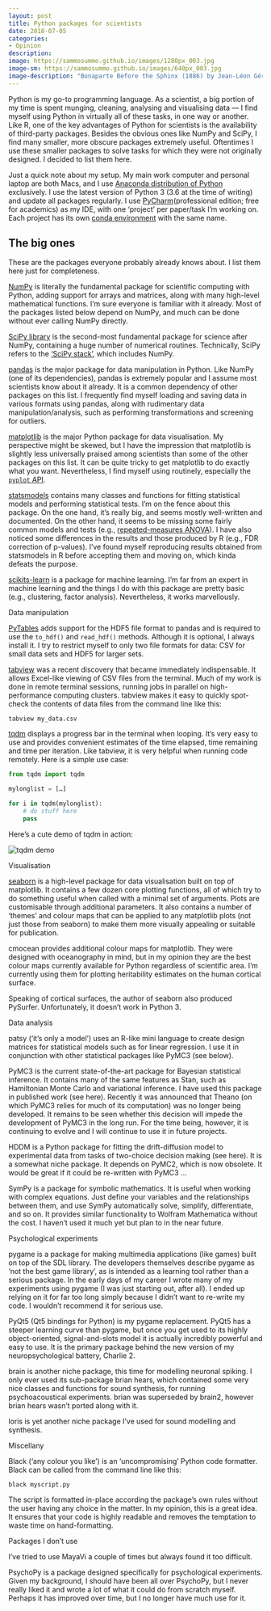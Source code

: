 ```yaml
---
layout: post
title: Python packages for scientists
date: 2018-07-05
categories:
- Opinion
description:
image: https://sammosummo.github.io/images/1280px_003.jpg
image-sm: https://sammosummo.github.io/images/640px_003.jpg
image-description: "Bonaparte Before the Sphinx (1886) by Jean-Léon Gérôme"
---
```


Python is my go-to programming language. As a scientist, a big portion of my time is spent munging, cleaning, analysing and visualising data — I find myself using Python in virtually all of these tasks, in one way or another. Like R, one of the key advantages of Python for scientists is the availability of third-party packages. Besides the obvious ones like NumPy and SciPy, I find many smaller, more obscure packages extremely useful. Oftentimes I use these smaller packages to solve tasks for which they were not originally designed. I decided to list them here.

Just a quick note about my setup. My main work computer and personal laptop are both Macs, and I use [Anaconda distribution of Python](https://www.anaconda.com/download) exclusively. I use the latest version of Python 3 (3.6 at the time of writing) and update all packages regularly. I use [PyCharm](https://www.jetbrains.com/pycharm)(professional edition; free for academics) as my IDE, with one ‘project’ per paper/task I’m working on. Each project has its own [conda environment](https://conda.io/docs/user-guide/tasks/manage-environments.html) with the same name.

## The big ones

These are the packages everyone probably already knows about. I list them here just for completeness.

[NumPy](http://www.numpy.org) is literally the fundamental package for scientific computing with Python, adding support for arrays and matrices, along with many high-level mathematical functions. I’m sure everyone is familiar with it already. Most of the packages listed below depend on NumPy, and much can be done without ever calling NumPy directly.

[SciPy library](https://www.scipy.org/scipylib/index.html) is the second-most fundamental package for science after NumPy, containing a huge number of numerical routines. Technically, SciPy refers to the [‘SciPy stack’](https://www.scipy.org), which includes NumPy.

[pandas](https://pandas.pydata.org) is the major package for data manipulation in Python. Like NumPy (one of its dependencies), pandas is extremely popular and I assume most scientists know about it already. It is a common dependency of other packages on this list. I frequently find myself loading and saving data in various formats using pandas, along with rudimentary data manipulation/analysis, such as performing transformations and screening for outliers.

[matplotlib](https://matplotlib.org) is the major Python package for data visualisation. My perspective might be skewed, but I have the impression that matplotlib is slightly less universally praised among scientists than some of the other packages on this list. It can be quite tricky to get matplotlib to do exactly what you want. Nevertheless, I find myself using routinely, especially the [`pyplot` API](https://matplotlib.org/api/pyplot_summary.html).

[statsmodels](http://www.statsmodels.org/stable/index.html) contains many classes and functions for fitting statistical models and performing statistical tests. I’m on the fence about this package. On the one hand, it’s really big, and seems mostly well-written and documented. On the other hand, it seems to be missing some fairly common models and tests (e.g., [repeated-measures ANOVA](https://github.com/statsmodels/statsmodels/issues/749)). I have also noticed some differences in the results and those produced by R (e.g., FDR correction of p-values). I’ve found myself reproducing results obtained from statsmodels in R before accepting them and moving on, which kinda defeats the purpose.

[scikits-learn](http://scikit-learn.org/stable/) is a package for machine learning. I’m far from an expert in machine learning and the things I do with this package are pretty basic (e.g., clustering, factor analysis). Nevertheless, it works marvellously.

Data manipulation

[PyTables](https://www.pytables.org) adds support for the HDF5 file format to pandas and is required to use the `to_hdf()` and `read_hdf()` methods. Although it is optional, I always install it. I try to restrict myself to only two file formats for data: CSV for small data sets and HDF5 for larger sets.

[tabview](https://github.com/TabViewer/tabview) was a recent discovery that became immediately indispensable. It allows Excel-like viewing of CSV files from the terminal. Much of my work is done in remote terminal sessions, running jobs in parallel on high-performance computing clusters. tabview makes it easy to quickly spot-check the contents of data files from the command line like this:

```
tabview my_data.csv
```


[tqdm](https://pypi.org/project/tqdm/) displays a progress bar in the terminal when looping. It’s very easy to use and provides convenient estimates of the time elapsed, time remaining and time per iteration. Like tabview, it is very helpful when running code remotely. Here is a simple use case:

~~~python
from tqdm import tqdm

mylonglist = […]

for i in tqdm(mylonglist):
    # do stuff here
    pass
~~~

Here’s a cute demo of tqdm in action:

![tqdm demo](https://warehouse-camo.cmh1.psfhosted.org/1e5bc2088d8bd1edf2ddaaffa21435c0fee10a03/68747470733a2f2f7261772e67697468756275736572636f6e74656e742e636f6d2f7471646d2f7471646d2f6d61737465722f696d616765732f7471646d2e676966)

Visualisation

[seaborn]() is a high-level package for data visualisation built on top of matplotlib. It contains a few dozen core plotting functions, all of which try to do something useful when called with a minimal set of arguments. Plots are customisable through additional parameters. It also contains a number of ‘themes’ and colour maps that can be applied to any matplotlib plots (not just those from seaborn) to make them more visually appealing or suitable for publication.

cmocean provides additional colour maps for matplotlib. They were designed with oceanography in mind, but in my opinion they are the best colour maps currently available for Python regardless of scientific area. I’m currently using them for plotting heritability estimates on the human cortical surface.

Speaking of cortical surfaces, the author of seaborn also produced PySurfer. Unfortunately, it doesn’t work in Python 3.

Data analysis

patsy (‘it’s only a model’) uses an R-like mini language to create design matrices for statistical models such as for linear regression. I use it in conjunction with other statistical packages like PyMC3 (see below).

PyMC3 is the current state-of-the-art package for Bayesian statistical inference. It contains many of the same features as Stan, such as Hamiltonian Monte Carlo and variational inference. I have used this package in published work (see here). Recently it was announced that Theano (on which PyMC3 relies for much of its computation) was no longer being developed. It remains to be seen whether this decision will impede the development of PyMC3 in the long run. For the time being, however, it is continuing to evolve and I will continue to use it in future projects.

HDDM is a Python package for fitting the drift-diffusion model to experimental data from tasks of two-choice decision making (see here). It is a somewhat niche package. It depends on PyMC2, which is now obsolete. It would be great if it could be re-written with PyMC3 …

SymPy is a package for symbolic mathematics. It is useful when working with complex equations. Just define your variables and the relationships between them, and use SymPy automatically solve, simplify, differentiate, and so on. It provides similar functionality to Wolfram Mathematica without the cost. I haven’t used it much yet but plan to in the near future.

Psychological experiments

pygame is a package for making multimedia applications (like games) built on top of the SDL library. The developers themselves describe pygame as ‘not the best game library’, as is intended as a learning tool rather than a serious package. In the early days of my career I wrote many of my experiments using pygame (I was just starting out, after all). I ended up relying on it for far too long simply because I didn’t want to re-write my code. I wouldn’t recommend it for serious use.

PyQt5 (Qt5 bindings for Python) is my pygame replacement. PyQt5 has a steeper learning curve than pygame, but once you get used to its highly object-oriented, signal-and-slots model it is actually incredibly powerful and easy to use. It is the primary package behind the new version of my neuropsychological battery, Charlie 2.

brain is another niche package, this time for modelling neuronal spiking. I only ever used its sub-package brian hears, which contained some very nice classes and functions for sound synthesis, for running psychoacoustical experiments. brian was superseded by brain2, however brian hears wasn’t ported along with it.

loris is yet another niche package I’ve used for sound modelling and synthesis.

Miscellany

Black (‘any colour you like’) is an ‘uncompromising’ Python code formatter. Black can be called from the command line like this:

```
black myscript.py
```

The script is formatted in-place according the package’s own rules without the user having any choice in the matter. In my opinion, this is a great idea. It ensures that your code is highly readable and removes the temptation to waste time on hand-formatting.

Packages I don’t use

I’ve tried to use MayaVi a couple of times but always found it too difficult.

PsychoPy is a package designed specifically for psychological experiments. Given my background, I should have been all over PsychoPy, but I never really liked it and wrote a lot of what it could do from scratch myself. Perhaps it has improved over time, but I no longer have much use for it.







